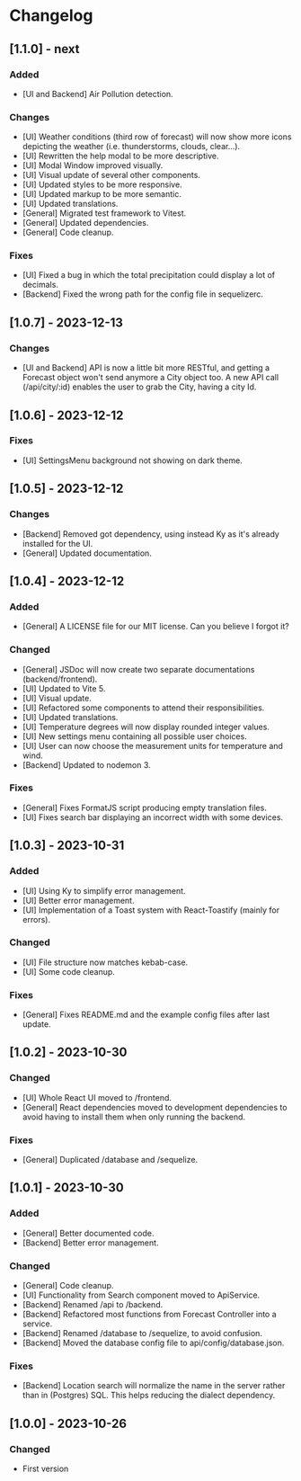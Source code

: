 # Changelog

## [1.1.0] - next

### Added

- [UI and Backend] Air Pollution detection.

### Changes

- [UI] Weather conditions (third row of forecast) will now show more icons depicting
the weather (i.e. thunderstorms, clouds, clear...).
- [UI] Rewritten the help modal to be more descriptive.
- [UI] Modal Window improved visually.
- [UI] Visual update of several other components.
- [UI] Updated styles to be more responsive.
- [UI] Updated markup to be more semantic.
- [UI] Updated translations.
- [General] Migrated test framework to Vitest.
- [General] Updated dependencies.
- [General] Code cleanup.

### Fixes

- [UI] Fixed a bug in which the total precipitation could display a lot of decimals.
- [Backend] Fixed the wrong path for the config file in sequelizerc.

## [1.0.7] - 2023-12-13

### Changes

- [UI and Backend] API is now a little bit more RESTful, and getting a
Forecast object won't send anymore a City object too. A new API call
(/api/city/:id) enables the user to grab the City, having a city Id.

## [1.0.6] - 2023-12-12

### Fixes

- [UI] SettingsMenu background not showing on dark theme.

## [1.0.5] - 2023-12-12

### Changes

- [Backend] Removed got dependency, using instead Ky as it's already installed
for the UI.
- [General] Updated documentation.

## [1.0.4] - 2023-12-12

### Added

- [General] A LICENSE file for our MIT license. Can you believe I forgot it?

### Changed

- [General] JSDoc will now create two separate documentations
(backend/frontend).
- [UI] Updated to Vite 5.
- [UI] Visual update.
- [UI] Refactored some components to attend their responsibilities.
- [UI] Updated translations.
- [UI] Temperature degrees will now display rounded integer values.
- [UI] New settings menu containing all possible user choices.
- [UI] User can now choose the measurement units for temperature and wind.
- [Backend] Updated to nodemon 3.

### Fixes

- [General] Fixes FormatJS script producing empty translation files.
- [UI] Fixes search bar displaying an incorrect width with some devices.

## [1.0.3] - 2023-10-31

### Added

- [UI] Using Ky to simplify error management.
- [UI] Better error management.
- [UI] Implementation of a Toast system with React-Toastify (mainly for errors).

### Changed

- [UI] File structure now matches kebab-case.
- [UI] Some code cleanup.

### Fixes

- [General] Fixes README.md and the example config files after last update.

## [1.0.2] - 2023-10-30

### Changed

- [UI] Whole React UI moved to /frontend.
- [General] React dependencies moved to development dependencies to avoid
having to install them when only running the backend.

### Fixes

- [General] Duplicated /database and /sequelize.

## [1.0.1] - 2023-10-30

### Added

- [General] Better documented code.
- [Backend] Better error management.

### Changed

- [General] Code cleanup.
- [UI] Functionality from Search component moved to ApiService.
- [Backend] Renamed /api to /backend.
- [Backend] Refactored most functions from Forecast Controller into a service.
- [Backend] Renamed /database to /sequelize, to avoid confusion.
- [Backend] Moved the database config file to api/config/database.json.

### Fixes

- [Backend] Location search will normalize the name in the server rather than
in (Postgres) SQL. This helps reducing the dialect dependency.

## [1.0.0] - 2023-10-26

### Changed

- First version
